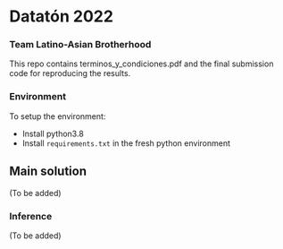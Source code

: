 # Datatón 2022
### Team Latino-Asian Brotherhood

This repo contains terminos_y_condiciones.pdf and the final submission code for reproducing the results.

### Environment

To setup the environment:
* Install python3.8
* Install `requirements.txt` in the fresh python environment

## Main solution
(To be added)

### Inference
(To be added)
